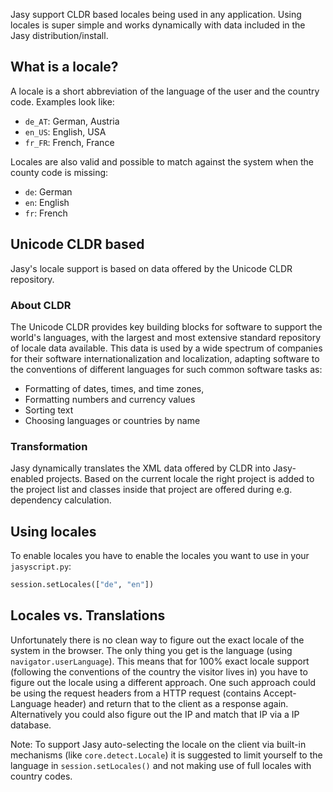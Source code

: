 Jasy support CLDR based locales being used in any application. Using locales is super simple and works dynamically with data included in the Jasy distribution/install.

## What is a locale?

A locale is a short abbreviation of the language of the user and the country code. Examples look like:

- `de_AT`: German, Austria
- `en_US`: English, USA
- `fr_FR`: French, France

Locales are also valid and possible to match against the system when the county code is missing:

- `de`: German
- `en`: English
- `fr`: French

## Unicode CLDR based

Jasy's locale support is based on data offered by the Unicode CLDR repository.

### About CLDR

The Unicode CLDR provides key building blocks for software to support the world's languages, with the largest and most extensive standard repository of locale data available. This data is used by a wide spectrum of companies for their software internationalization and localization, adapting software to the conventions of different languages for such common software tasks as:

* Formatting of dates, times, and time zones, 
* Formatting numbers and currency values
* Sorting text
* Choosing languages or countries by name

### Transformation

Jasy dynamically translates the XML data offered by CLDR into Jasy-enabled projects. Based on the current locale the right project is added to the project list and classes inside that project are offered during e.g. dependency calculation.


## Using locales

To enable locales you have to enable the locales you want to use in your `jasyscript.py`:

```python
session.setLocales(["de", "en"])
```


## Locales vs. Translations

Unfortunately there is no clean way to figure out the exact locale of the system in the browser. The only thing you get is the language (using `navigator.userLanguage`). This means that for 100% exact locale support (following the conventions of the country the visitor lives in) you have to figure out the locale using a different approach. One such approach could be using the request headers from a HTTP request (contains Accept-Language header) and return that to the client as a response again. Alternatively you could also figure out the IP and match that IP via a IP database.

Note: To support Jasy auto-selecting the locale on the client via built-in mechanisms (like `core.detect.Locale`) it is suggested to limit yourself to the language in `session.setLocales()` and not making use of full locales with country codes.
